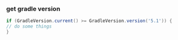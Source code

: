 
### get gradle version

```groovy
if (GradleVersion.current() >= GradleVersion.version('5.1')) {
// do some things
}
```